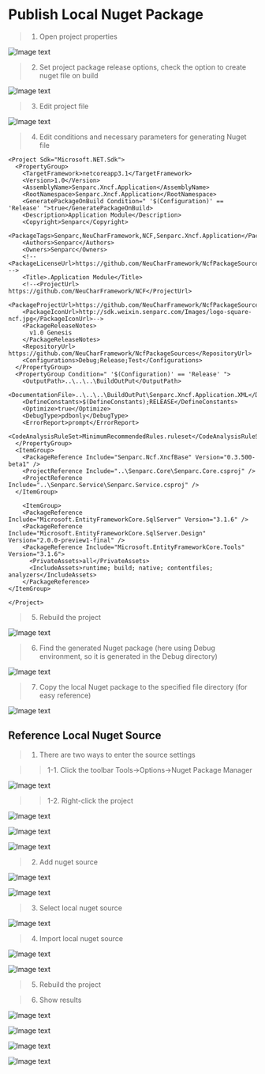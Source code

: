 # Publish Local Nuget Package

> 1. Open project properties

![Image text](./images/issue_local_nuget/project_properties.png)

> 2. Set project package release options, check the option to create nuget file on build

![Image text](./images/issue_local_nuget/build_general_nuget_file.png)

> 3. Edit project file

![Image text](./images/issue_local_nuget/edit_project_file.png)

> 4. Edit conditions and necessary parameters for generating Nuget file

    <Project Sdk="Microsoft.NET.Sdk">
      <PropertyGroup>
        <TargetFramework>netcoreapp3.1</TargetFramework>
        <Version>1.0</Version>
        <AssemblyName>Senparc.Xncf.Application</AssemblyName>
        <RootNamespace>Senparc.Xncf.Application</RootNamespace>
        <GeneratePackageOnBuild Condition=" '$(Configuration)' == 'Release' ">true</GeneratePackageOnBuild>
        <Description>Application Module</Description>
        <Copyright>Senparc</Copyright>
        <PackageTags>Senparc,NeuCharFramework,NCF,Senparc.Xncf.Application</PackageTags>
        <Authors>Senparc</Authors>
        <Owners>Senparc</Owners>
        <!-- <PackageLicenseUrl>https://github.com/NeuCharFramework/NcfPackageSources/blob/master/LICENSE</PackageLicenseUrl> -->
        <Title>.Application Module</Title>
        <!--<ProjectUrl> https://github.com/NeuCharFramework/NCF</ProjectUrl>
        <PackageProjectUrl>https://github.com/NeuCharFramework/NcfPackageSources</PackageProjectUrl>
        <PackageIconUrl>http://sdk.weixin.senparc.com/Images/logo-square-ncf.jpg</PackageIconUrl>-->
        <PackageReleaseNotes>
          v1.0 Genesis
        </PackageReleaseNotes>
        <RepositoryUrl> https://github.com/NeuCharFramework/NcfPackageSources</RepositoryUrl>
        <Configurations>Debug;Release;Test</Configurations>
      </PropertyGroup>
      <PropertyGroup Condition=" '$(Configuration)' == 'Release' ">
        <OutputPath>..\..\..\BuildOutPut</OutputPath>
        <DocumentationFile>..\..\..\BuildOutPut\Senparc.Xncf.Application.XML</DocumentationFile>
        <DefineConstants>$(DefineConstants);RELEASE</DefineConstants>
        <Optimize>true</Optimize>
        <DebugType>pdbonly</DebugType>
        <ErrorReport>prompt</ErrorReport>
        <CodeAnalysisRuleSet>MinimumRecommendedRules.ruleset</CodeAnalysisRuleSet>
      </PropertyGroup>
      <ItemGroup>
        <PackageReference Include="Senparc.Ncf.XncfBase" Version="0.3.500-beta1" />
        <ProjectReference Include="..\Senparc.Core\Senparc.Core.csproj" />
        <ProjectReference Include="..\Senparc.Service\Senparc.Service.csproj" />
      </ItemGroup>

        <ItemGroup>
        <PackageReference Include="Microsoft.EntityFrameworkCore.SqlServer" Version="3.1.6" />
        <PackageReference Include="Microsoft.EntityFrameworkCore.SqlServer.Design" Version="2.0.0-preview1-final" />
        <PackageReference Include="Microsoft.EntityFrameworkCore.Tools" Version="3.1.6">
          <PrivateAssets>all</PrivateAssets>
          <IncludeAssets>runtime; build; native; contentfiles; analyzers</IncludeAssets>
        </PackageReference>
    </ItemGroup>

    </Project>

> 5. Rebuild the project

![Image text](./images/issue_local_nuget/project_build.png)

> 6. Find the generated Nuget package (here using Debug environment, so it is generated in the Debug directory)

![Image text](./images/issue_local_nuget/general_nuget_file_success.png)

> 7. Copy the local Nuget package to the specified file directory (for easy reference)

![Image text](./images/issue_local_nuget/copy_to_local_nuget_source.png)

## Reference Local Nuget Source

> 1. There are two ways to enter the source settings

> > 1-1. Click the toolbar Tools->Options->Nuget Package Manager

![Image text](./images/issue_local_nuget/enter_nuget_source_setting_1.png)

> > 1-2. Right-click the project

![Image text](./images/issue_local_nuget/enter_nuget_source_setting_2_1.png)

![Image text](./images/issue_local_nuget/enter_nuget_source_setting_2_2.png)

![Image text](./images/issue_local_nuget/enter_nuget_source_setting_1.png)

> 2. Add nuget source

![Image text](./images/issue_local_nuget/click_add_nuget_button.png)

![Image text](./images/issue_local_nuget/prefect_nuget_infomation.png)

> 3. Select local nuget source

![Image text](./images/issue_local_nuget/select_nuget_source.png)

> 4. Import local nuget source

![Image text](./images/issue_local_nuget/install_nuget_source.png)

![Image text](./images/issue_local_nuget/install_finished.png)

> 5. Rebuild the project

> 6. Show results

![Image text](./images/issue_local_nuget/show_new_module_can_install.png)

![Image text](./images/issue_local_nuget/enable_module.png)

![Image text](./images/issue_local_nuget/exec_module_function.png)

![Image text](./images/issue_local_nuget/exec_module_function_result.png)
